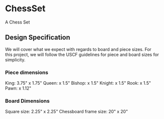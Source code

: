 # ChessSet
A Chess Set

## Design Specification
We will cover what we expect with regards to board and piece sizes. For this project, we will follow the USCF guidelines for piece and board sizes for simplicity.

### Piece dimensions
King: 3.75" x 1.75"
Queen: x 1.5"
Bishop: x 1.5"
Knight: x 1.5"
Rook: x 1.5"
Pawn: x 1.12"

### Board Dimensions
Square size: 2.25" x 2.25"
Chessboard frame size: 20" x 20"
